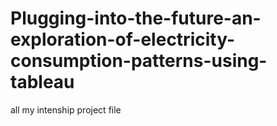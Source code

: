 # Plugging-into-the-future-an-exploration-of-electricity-consumption-patterns-using-tableau
all my intenship project file
